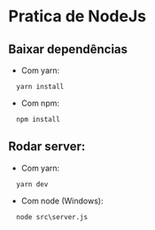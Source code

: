 # Pratica de NodeJs
## Baixar dependências
- Com yarn:
```
  yarn install
```
- Com npm:
```
  npm install
```

## Rodar server:
- Com yarn:
```
  yarn dev
```
- Com node (Windows):
```
  node src\server.js
```
